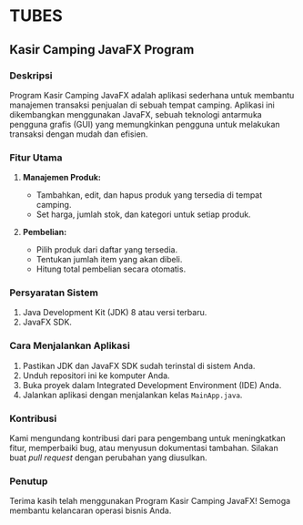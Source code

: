 # TUBES 
## Kasir Camping JavaFX Program

### Deskripsi

Program Kasir Camping JavaFX adalah aplikasi sederhana untuk membantu manajemen transaksi penjualan di sebuah tempat camping. Aplikasi ini dikembangkan menggunakan JavaFX, sebuah teknologi antarmuka pengguna grafis (GUI) yang memungkinkan pengguna untuk melakukan transaksi dengan mudah dan efisien.

### Fitur Utama

1. **Manajemen Produk:**
   - Tambahkan, edit, dan hapus produk yang tersedia di tempat camping.
   - Set harga, jumlah stok, dan kategori untuk setiap produk.

2. **Pembelian:**
   - Pilih produk dari daftar yang tersedia.
   - Tentukan jumlah item yang akan dibeli.
   - Hitung total pembelian secara otomatis.

### Persyaratan Sistem

1. Java Development Kit (JDK) 8 atau versi terbaru.
2. JavaFX SDK.

### Cara Menjalankan Aplikasi

1. Pastikan JDK dan JavaFX SDK sudah terinstal di sistem Anda.
2. Unduh repositori ini ke komputer Anda.
3. Buka proyek dalam Integrated Development Environment (IDE) Anda.
4. Jalankan aplikasi dengan menjalankan kelas `MainApp.java`.

### Kontribusi

Kami mengundang kontribusi dari para pengembang untuk meningkatkan fitur, memperbaiki bug, atau menyusun dokumentasi tambahan. Silakan buat _pull request_ dengan perubahan yang diusulkan.

### Penutup
Terima kasih telah menggunakan Program Kasir Camping JavaFX! Semoga membantu kelancaran operasi bisnis Anda.
